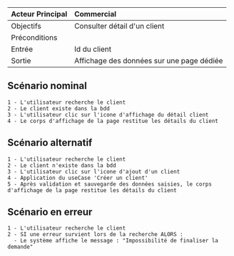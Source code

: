 |Acteur Principal | Commercial                                 |
| :--------------- |:---------------|
|Objectifs        | Consulter détail d'un client               |
|Préconditions    |                                            |
|Entrée           | Id du client                               |
|Sortie           | Affichage des données sur une page dédiée  |

## Scénario nominal
    1 - L'utilisateur recherche le client
    2 - Le client existe dans la bdd
    3 - L'utilisateur clic sur l'icone d'affichage du détail client
    4 - Le corps d'affichage de la page restitue les détails du client

## Scénario alternatif
    1 - L'utilisateur recherche le client
    2 - Le client n'existe dans la bdd
    3 - L'utilisateur clic sur l'icone d'ajout d'un client
    4 - Application du useCase 'Créer un client'
    5 - Après validation et sauvegarde des données saisies, le corps d'affichage de la page restitue les détails du client

## Scénario en erreur
    1 - L'utilisateur recherche le client
    2 - SI une erreur survient lors de la recherche ALORS :
      - Le système affiche le message : "Impossibilité de finaliser la demande"